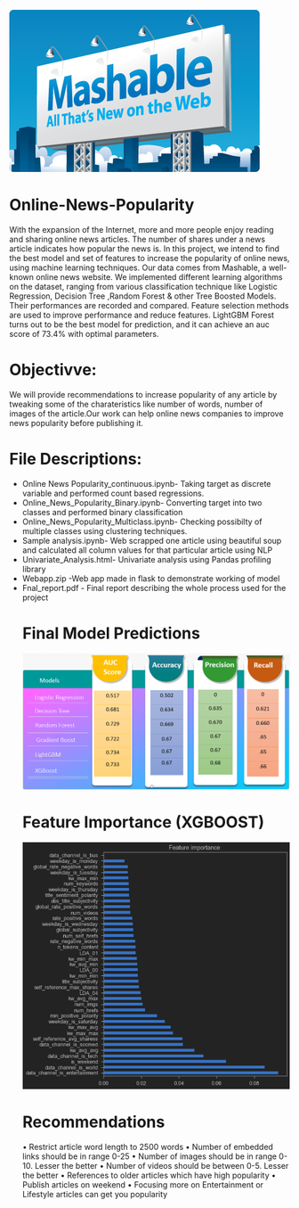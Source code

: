 ![alt text](https://github.com/sahil0094/Online-News-Popularity/blob/master/mashable1.jpg?raw=true)
# Online-News-Popularity
With the expansion of the Internet, more and more people enjoy reading and sharing online news articles. The number of shares under a news article indicates how popular the news is. In this project, we intend to find the best model and set of features to increase the popularity of online news, using machine learning techniques. Our data comes from Mashable, a well-known online news website. We implemented different learning algorithms on the dataset, ranging from various classification technique like Logistic Regression, Decision Tree ,Random Forest & other Tree Boosted Models. Their performances are recorded and compared. Feature selection methods are used to improve performance and reduce features. LightGBM Forest turns out to be the best model for prediction, and it can achieve an auc score of 73.4% with optimal parameters.

# Objectivve:
We will provide recommendations to increase popularity of any article by tweaking some of the charateristics like number of words, number of images  of the article.Our work can help online news companies to improve news popularity before publishing it.

# File Descriptions:
<ul>
<li>Online News Popularity_continuous.ipynb- Taking target as discrete variable and performed count based regressions.
<li>Online_News_Popularity_Binary.ipynb- Converting target into two classes and performed binary classification
<li>Online_News_Popularity_Multiclass.ipynb- Checking possibilty of multiple classes using clustering techniques.
<li>Sample analysis.ipynb- Web scrapped one article using beautiful soup and calculated all column values for that particular article using NLP
<li>Univariate_Analysis.html- Univariate analysis using Pandas profiling library
<li>Webapp.zip -Web app made in flask to demonstrate working of model 
<li>Fnal_report.pdf - Final report describing the whole process used for the project
  
# Final Model Predictions
![alt text](https://github.com/sahil0094/Online-News-Popularity/blob/master/Images/Score.png?raw=true)

# Feature Importance (XGBOOST)
![alt text](https://github.com/sahil0094/Online-News-Popularity/blob/master/Images/Feature_imp.png?raw=true)

# Recommendations
•	Restrict article word length to 2500 words
•	Number of embedded links should be in range 0-25
•	Number of images should be in range 0-10. Lesser the better
•	Number of videos should be between 0-5. Lesser the better
•	References to older articles which have high popularity
•	Publish articles on weekend
•	Focusing more on Entertainment or Lifestyle articles can get you popularity

